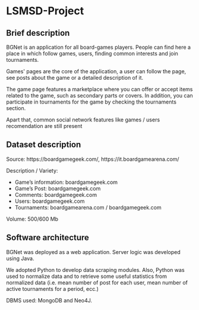 # LSMSD-Project
<h2>Brief description</h3>
<p>
  BGNet is an application for all board-games players. People can find here a place in which follow games, users, finding common interests and join tournaments.
</p>
<p>
  Games' pages are the core of the application, a user can follow the page, see posts about the game or a detailed description of it.
</p>
<p>
  The game page features a marketplace where you can offer or accept items related to the game, such as secondary parts or covers. In addition, you can participate in tournaments for the game by checking the tournaments section.
</p>
<p>
  Apart that, common social network features like games / users recomendation are still present
</p>
<h2>Dataset description</h2>
<p>
  Source: https://boardgamegeek.com/, https://it.boardgamearena.com/
 <p>
<p>
  Description / Variety:
  <ul>
    <li>Game’s information: boardgamegeek.com</li>
    <li>Game’s Post: boardgamegeek.com</li>
    <li>Comments: boardgamegeek.com</li>
    <li>Users: boardgamegeek.com</li>
    <li>Tournaments: boardgamearena.com / boardgamegeek.com </li>
   </ul>
  Volume: 500/600 Mb
 </p>
<h2>Software architecture</h2>
<p>
  BGNet was deployed as a web application. Server logic was developed using Java.
</p>
<p>
  We adopted Python to develop data scraping modules. Also, Python was used to normalize data and to retrieve some useful statistics from normalized data (i.e. mean number of post for each user, mean number of active tournaments for a period, ecc.)
</p>
<p>
  DBMS used: MongoDB and Neo4J.
</p>
